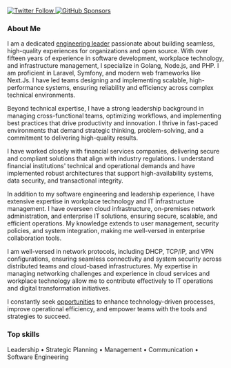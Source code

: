 <p>
  <a href="https://twitter.com/gocanto">
    <img alt="Twitter Follow" src="https://img.shields.io/twitter/follow/gocanto?style=for-the-badge">
  </a>

  <a href="https://github.com/sponsors/gocanto">
    <img alt="GitHub Sponsors" src="https://img.shields.io/static/v1?label=Sponsor&message=%E2%9D%A4&logo=GitHub&style=for-the-badge">
  </a>
</p>


### About Me 
I am a dedicated <a href="https://gocanto.dev/">engineering leader</a> passionate about building seamless, high-quality experiences for organizations and open source. With over fifteen years of experience in software development, workplace technology, and infrastructure management, I specialize in Golang, Node.js, and PHP. I am proficient in Laravel, Symfony, and modern web frameworks like Next.Js. I have led teams designing and implementing scalable, high-performance systems, ensuring reliability and efficiency across complex technical environments. 

Beyond technical expertise, I have a strong leadership background in managing cross-functional teams, optimizing workflows, and implementing best practices that drive productivity and innovation. I thrive in fast-paced environments that demand strategic thinking, problem-solving, and a commitment to delivering high-quality results. 

I have worked closely with financial services companies, delivering secure and compliant solutions that align with industry regulations. I understand financial institutions' technical and operational demands and have implemented robust architectures that support high-availability systems, data security, and transactional integrity. 

In addition to my software engineering and leadership experience, I have extensive expertise in workplace technology and IT infrastructure management. I have overseen cloud infrastructure, on-premises network administration, and enterprise IT solutions, ensuring secure, scalable, and efficient operations. My knowledge extends to user management, security policies, and system integration, making me well-versed in enterprise collaboration tools. 

I am well-versed in network protocols, including DHCP, TCP/IP, and VPN configurations, ensuring seamless connectivity and system security across distributed teams and cloud-based infrastructures. My expertise in managing networking challenges and experience in cloud services and workplace technology allow me to contribute effectively to IT operations and digital transformation initiatives. 

I constantly seek <a href="https://www.linkedin.com/in/gocanto/">opportunities</a> to enhance technology-driven processes, improve operational efficiency, and empower teams with the tools and strategies to succeed.


### Top skills
Leadership • Strategic Planning • Management • Communication • Software Engineering
